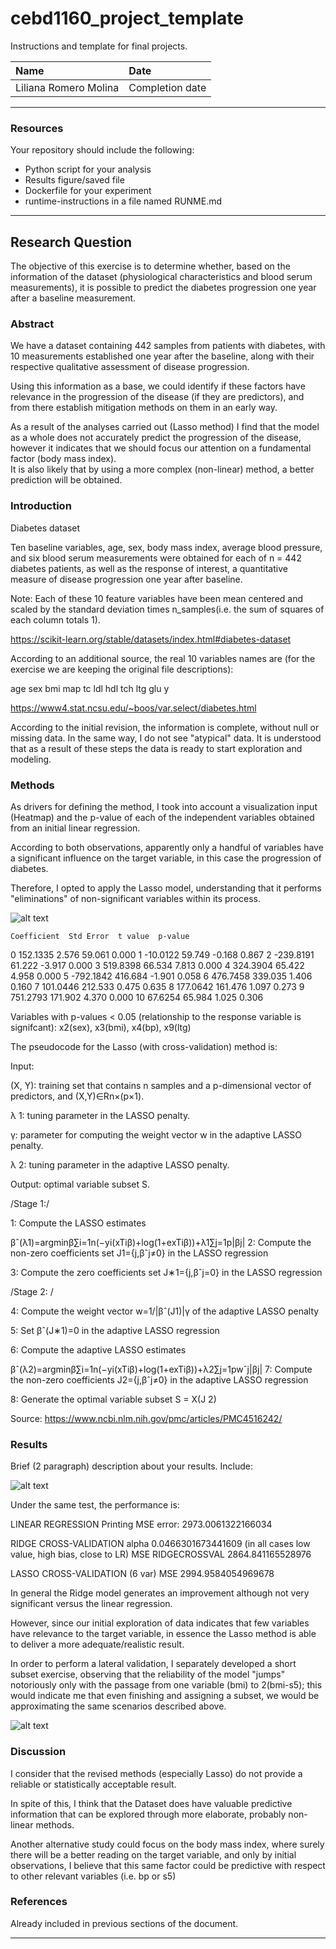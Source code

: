 # cebd1160_project_template
Instructions and template for final projects.

| Name | Date |
|:-------|:---------------|
|Liliana Romero Molina | Completion date|

-----

### Resources
Your repository should include the following:

- Python script for your analysis
- Results figure/saved file
- Dockerfile for your experiment
- runtime-instructions in a file named RUNME.md

-----

## Research Question

The objective of this exercise is to determine whether, based on the information of the dataset (physiological characteristics and blood serum measurements), it is possible to predict the diabetes progression one year after a baseline measurement.

### Abstract

We have a dataset containing 442 samples from patients with diabetes, with 10 measurements established one year after the baseline, along with their respective qualitative assessment of disease progression.

Using this information as a base, we could identify if these factors have relevance in the progression of the disease (if they are predictors), and from there establish mitigation methods on them in an early way.

As a result of the analyses carried out (Lasso method) I find that the model as a whole does not accurately predict the progression of the disease, however it indicates that we should focus our attention on a fundamental factor (body mass index).  
It is also likely that by using a more complex (non-linear) method, a better prediction will be obtained. 

### Introduction

Diabetes dataset

Ten baseline variables, age, sex, body mass index, average blood pressure, and six blood serum measurements were obtained for each of n = 442 diabetes patients, as well as the response of interest, a quantitative measure of disease progression one year after baseline. 
 
Note: Each of these 10 feature variables have been mean centered and scaled by the standard deviation times n_samples(i.e. the sum of squares of each column totals 1). 

https://scikit-learn.org/stable/datasets/index.html#diabetes-dataset

According to an additional source, the real 10 variables names are (for the exercise we are keeping the original file descriptions):

age sex bmi map tc ldl hdl tch ltg glu y

https://www4.stat.ncsu.edu/~boos/var.select/diabetes.html

According to the initial revision, the information is complete, without null or missing data.   In the same way, I do not see "atypical" data.  It is understood that as a result of these steps the data is ready to start exploration and modeling.

### Methods

As drivers for defining the method, I took into account a visualization input (Heatmap) and the p-value of each of the independent variables obtained from an initial linear regression.  

According to both observations, apparently only a handful of variables have a significant influence on the target variable, in this case the progression of diabetes.  

Therefore, I opted to apply the Lasso model, understanding that it performs "eliminations" of non-significant variables within its process.

![alt text](https://github.com/LilianaRomeroM/cebd1160_project_template/blob/master/diabetes7plots/heatseaborn.png)


    Coefficient  Std Error  t value  p-value
0      152.1335      2.576   59.061    0.000
1      -10.0122     59.749   -0.168    0.867
2     -239.8191     61.222   -3.917    0.000
3      519.8398     66.534    7.813    0.000
4      324.3904     65.422    4.958    0.000
5     -792.1842    416.684   -1.901    0.058
6      476.7458    339.035    1.406    0.160
7      101.0446    212.533    0.475    0.635
8      177.0642    161.476    1.097    0.273
9      751.2793    171.902    4.370    0.000
10      67.6254     65.984    1.025    0.306

Variables with p-values < 0.05 (relationship to the response variable is signifcant): x2(sex), x3(bmi), x4(bp), x9(ltg)


The pseudocode for the Lasso (with cross-validation) method is:

Input:

(X, Y): training set that contains n samples and a p-dimensional vector of predictors, and (X,Y)∈Rn×(p×1).

λ 1: tuning parameter in the LASSO penalty.

γ: parameter for computing the weight vector w in the adaptive LASSO penalty.

λ 2: tuning parameter in the adaptive LASSO penalty.

Output: optimal variable subset S.

/Stage 1:/

1: Compute the LASSO estimates

βˆ(λ1)=argminβ∑i=1n(−yi(xTiβ)+log(1+exTiβ))+λ1∑j=1p|βj|
2: Compute the non-zero coefficients set J1={j,βˆj≠0} in the LASSO regression

3: Compute the zero coefficients set J∗1={j,βˆj=0} in the LASSO regression

/Stage 2: /

4: Compute the weight vector w=1/|βˆ(J1)|γ of the adaptive LASSO penalty

5: Set βˆ(J∗1)=0 in the adaptive LASSO regression

6: Compute the adaptive LASSO estimates

βˆ(λ2)=argminβ∑i=1n(−yi(xTiβ)+log(1+exTiβ))+λ2∑j=1pwˆj|βj|
7: Compute the non-zero coefficients J2={j,βˆj≠0} in the adaptive LASSO regression

8: Generate the optimal variable subset S = X(J 2)

Source: https://www.ncbi.nlm.nih.gov/pmc/articles/PMC4516242/ 

### Results

Brief (2 paragraph) description about your results. Include:


![alt text](https://github.com/LilianaRomeroM/cebd1160_project_template/blob/master/EXPERPLOTS/lassores.png)

Under the same test, the performance is:

LINEAR REGRESSION
Printing MSE error: 2973.0061322166034

RIDGE CROSS-VALIDATION
alpha 0.0466301673441609 (in all cases low value, high bias, close to LR)
MSE RIDGECROSSVAL 2864.841165528976

LASSO CROSS-VALIDATION (6 var)
MSE 2994.9584054969678

In general the Ridge model generates an improvement although not very significant versus the linear regression.

However, since our initial exploration of data indicates that few variables have relevance to the target variable, in essence the Lasso method is able to deliver a more adequate/realistic result.

In order to perform a lateral validation, I separately developed a short subset exercise, observing that the reliability of the model "jumps" notoriously only with the passage from one variable (bmi) to 2(bmi-s5); this would indicate me that even finishing and assigning a subset, we would be approximating the same scenarios described above.

![alt text](https://github.com/LilianaRomeroM/cebd1160_project_template/blob/master/SUBSETS/graph.png)

### Discussion

I consider that the revised methods (especially Lasso) do not provide a reliable or statistically acceptable result.

In spite of this, I think that the Dataset does have valuable predictive information that can be explored through more elaborate, probably non-linear methods.

Another alternative study could focus on the body mass index, where surely there will be a better reading on the target variable, and only by initial observations, I believe that this same factor could be predictive with respect to other relevant variables (i.e. bp or s5)

### References
Already included in previous sections of the document.

-------

